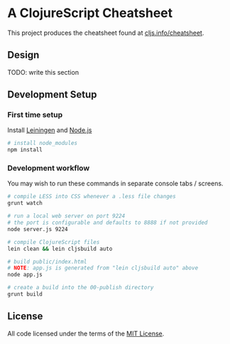 # A ClojureScript Cheatsheet

This project produces the cheatsheet found at [cljs.info/cheatsheet].

## Design

TODO: write this section

## Development Setup

### First time setup

Install [Leiningen] and [Node.js]

```sh
# install node_modules
npm install
```

### Development workflow

You may wish to run these commands in separate console tabs / screens.

```sh
# compile LESS into CSS whenever a .less file changes
grunt watch

# run a local web server on port 9224
# the port is configurable and defaults to 8888 if not provided
node server.js 9224

# compile ClojureScript files
lein clean && lein cljsbuild auto

# build public/index.html
# NOTE: app.js is generated from "lein cljsbuild auto" above
node app.js

# create a build into the 00-publish directory
grunt build
```

## License

All code licensed under the terms of the [MIT License].

[cljs.info/cheatsheet]:http://cljs.info/cheatsheet
[Leiningen]:http://leiningen.org
[Node.js]:http://nodejs.org
[MIT License]:https://github.com/oakmac/cljs-cheatsheet/blob/master/LICENSE.md
